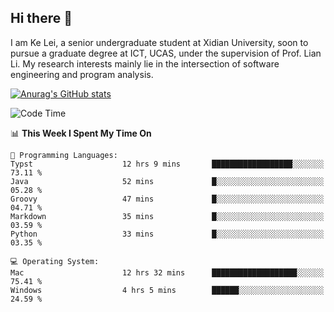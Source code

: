 ## Hi there 👋
I am Ke Lei, a senior undergraduate student at Xidian University, soon to pursue a graduate degree at ICT, UCAS, under the supervision of Prof. Lian Li. My research interests mainly lie in the intersection of software engineering and program analysis.
<!--
**KrystalRay/KrystalRay** is a ✨ _special_ ✨ repository because its `README.md` (this file) appears on your GitHub profile.

Here are some ideas to get you started:

- 🔭 I’m currently working on ...
- 🌱 I’m currently learning ...
- 👯 I’m looking to collaborate on ...
- 🤔 I’m looking for help with ...
- 💬 Ask me about ...
- 📫 How to reach me: ...
- 😄 Pronouns: ...
- ⚡ Fun fact: ...
-->
[![Anurag's GitHub stats](https://github-readme-stats.vercel.app/api?username=KrystalRay)](https://github.com/anuraghazra/github-readme-stats)
<!--START_SECTION:waka-->
![Code Time](http://img.shields.io/badge/Code%20Time-28%20hrs%2019%20mins-blue)

📊 **This Week I Spent My Time On** 

```text
💬 Programming Languages: 
Typst                    12 hrs 9 mins       ██████████████████░░░░░░░   73.11 % 
Java                     52 mins             █░░░░░░░░░░░░░░░░░░░░░░░░   05.28 % 
Groovy                   47 mins             █░░░░░░░░░░░░░░░░░░░░░░░░   04.71 % 
Markdown                 35 mins             █░░░░░░░░░░░░░░░░░░░░░░░░   03.59 % 
Python                   33 mins             █░░░░░░░░░░░░░░░░░░░░░░░░   03.35 % 

💻 Operating System: 
Mac                      12 hrs 32 mins      ███████████████████░░░░░░   75.41 % 
Windows                  4 hrs 5 mins        ██████░░░░░░░░░░░░░░░░░░░   24.59 % 
```


<!--END_SECTION:waka-->
